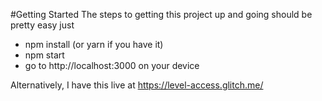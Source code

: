 #Getting Started
The steps to getting this project up and going should be pretty easy just

- npm install (or yarn if you have it)
- npm start
- go to http://localhost:3000 on your device

Alternatively, I have this live at https://level-access.glitch.me/